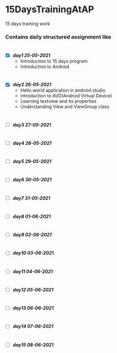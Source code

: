 # 15DaysTrainingAtAP
15 days training work

### Contains daily structured assignment like 

#
- [X] ***day1 25-05-2021***
  - Introduction to 15 days program
  - Introduction to Android

#
- [X] ***day2 26-05-2021***
  - Hello world application in android studio
  - introduction to AVD(Android Virtual Device)
  - Learning textview and its properties
  - Understanding View and ViewGroup class

#
- [ ] ***day3 27-05-2021*** 

#
- [ ] ***day4 28-05-2021*** 

#
- [ ] ***day5 29-05-2021*** 

#
- [ ] ***day6 30-05-2021*** 

#
- [ ] ***day7 31-05-2021*** 

#
- [ ] ***day8 01-06-2021*** 

#
- [ ] ***day9 02-06-2021*** 

#
- [ ] ***day10 03-06-2021*** 

#
- [ ] ***day11 04-06-2021*** 

#
- [ ] ***day12 05-06-2021*** 

#
- [ ] ***day13 06-06-2021*** 

#
- [ ] ***day14 07-06-2021*** 

#
- [ ] ***day15 08-06-2021*** 
